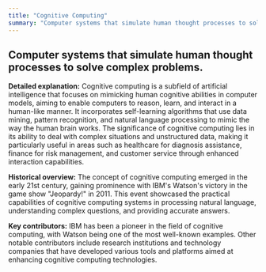 ```yaml
---
title: "Cognitive Computing"
summary: "Computer systems that simulate human thought processes to solve complex problems."
---
```


## Computer systems that simulate human thought processes to solve complex problems.

**Detailed explanation:** Cognitive computing is a subfield of artificial intelligence that focuses on mimicking human cognitive abilities in computer models, aiming to enable computers to reason, learn, and interact in a human-like manner. It incorporates self-learning algorithms that use data mining, pattern recognition, and natural language processing to mimic the way the human brain works. The significance of cognitive computing lies in its ability to deal with complex situations and unstructured data, making it particularly useful in areas such as healthcare for diagnosis assistance, finance for risk management, and customer service through enhanced interaction capabilities.

**Historical overview:** The concept of cognitive computing emerged in the early 21st century, gaining prominence with IBM's Watson's victory in the game show "Jeopardy!" in 2011. This event showcased the practical capabilities of cognitive computing systems in processing natural language, understanding complex questions, and providing accurate answers.

**Key contributors:** IBM has been a pioneer in the field of cognitive computing, with Watson being one of the most well-known examples. Other notable contributors include research institutions and technology companies that have developed various tools and platforms aimed at enhancing cognitive computing technologies.

